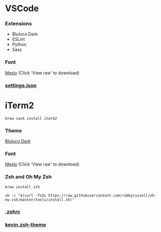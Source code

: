# VSCode

### Extensions

- Bluloco Dark
- ESLint
- Python
- Sass

### Font

[Meslo](https://github.com/powerline/fonts/blob/master/Meslo%20Slashed/Meslo%20LG%20M%20Regular%20for%20Powerline.ttf) (Click 'View raw' to download) 

### [settings.json](https://github.com/kcchik/setup/blob/master/settings.json)

# iTerm2

```
brew cask install iterm2
```

### Theme

[Bluloco Dark](https://github.com/mbadolato/iTerm2-Color-Schemes/blob/master/schemes/BlulocoDark.itermcolors)

### Font

[Meslo](https://github.com/powerline/fonts/blob/master/Meslo%20Slashed/Meslo%20LG%20M%20Regular%20for%20Powerline.ttf) (Click 'View raw' to download)

### Zsh and Oh My Zsh

```
brew install zsh

sh -c "$(curl -fsSL https://raw.githubusercontent.com/robbyrussell/oh-my-zsh/master/tools/install.sh)"
```

### [.zshrc](https://github.com/kcchik/setup/blob/master/.zshrc)
### [kevin.zsh-theme](https://github.com/kcchik/setup/blob/master/kevin.zsh-theme)
